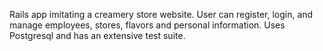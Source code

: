 Rails app imitating a creamery store website. User can register, login, and manage employees, stores, flavors and personal information. Uses Postgresql and has an extensive test suite.
